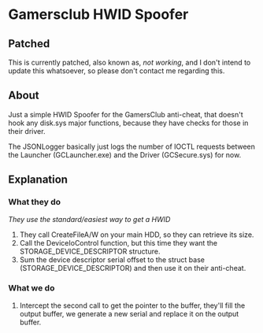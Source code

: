 # Gamersclub HWID Spoofer

## Patched
This is currently patched, also known as, *not working*, and I don't intend to update this whatsoever, so please don't contact me regarding this.

## About
Just a simple HWID Spoofer for the GamersClub anti-cheat, that doesn't hook any disk.sys major functions, because they have checks for those in their driver.

The JSONLogger basically just logs the number of IOCTL requests between the Launcher (GCLauncher.exe) and the Driver (GCSecure.sys) for now.

## Explanation

### What they do

*They use the standard/easiest way to get a HWID*
1. They call CreateFileA/W on your main HDD, so they can retrieve its size.
2. Call the DeviceIoControl function, but this time they want the STORAGE_DEVICE_DESCRIPTOR structure.
3. Sum the device descriptor serial offset to the struct base (STORAGE_DEVICE_DESCRIPTOR) and then use it on their anti-cheat.

### What we do
1. Intercept the second call to get the pointer to the buffer, they'll fill the output buffer, we generate a new serial and replace it on the output buffer.
